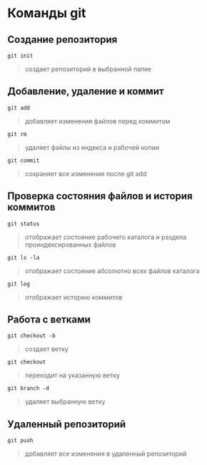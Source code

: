 # Команды git
## Создание репозитория
```
git init
```
>создает репозиторий в выбранной папке
## Добавление, удаление и коммит
```
git add
```
>добавляет изменения файлов перед коммитом
```
git rm
```
>удаляет файлы из индекса и рабочей копии
```
git commit
```
> сохраняет все изменения после git add
## Проверка состояния файлов и история коммитов
```
git status
```
>отображает состояние рабочего каталога и раздела проиндексированных файлов
```
git ls -la
```
>отображает состояние абсолютно всех файлов каталога
```
git log
```
>отображает историю коммитов
## Работа с ветками
```
git checkout -b
```
>создает ветку
```
git checkout
```
>переходит на указанную ветку
```
git branch -d
```
>удаляет выбранную ветку
## Удаленный репозиторий
```
git push
```
>добавляет все изменения в удаленный репозиторий
